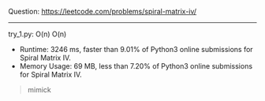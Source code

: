 Question: https://leetcode.com/problems/spiral-matrix-iv/

---

try_1.py: O(n) O(n)

* Runtime: 3246 ms, faster than 9.01% of Python3 online submissions for Spiral Matrix IV.
* Memory Usage: 69 MB, less than 7.20% of Python3 online submissions for Spiral Matrix IV.

> mimick